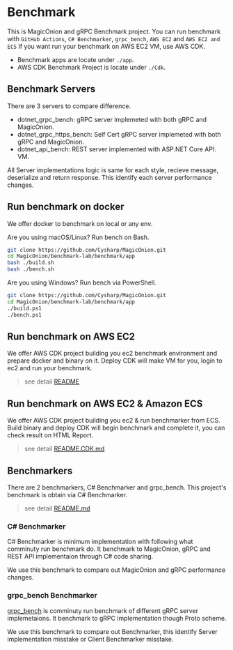 # Benchmark

This is MagicOnion and gRPC Benchmark project.
You can run benchmark with `GitHub Actions`, `C# Benchmarker`, `grpc_bench`, `AWS EC2` and `AWS EC2 and ECS`
If you want run your benchmark on AWS EC2 VM, use AWS CDK.

* Benchmark apps are locate under `./app`.
* AWS CDK Benchmark Project is locate under `./Cdk`.

## Benchmark Servers

There are 3 servers to compare difference.

* dotnet_grpc_bench: gRPC server implemeted with both gRPC and MagicOnion.
* dotnet_grpc_https_bench: Self Cert gRPC server implemeted with both gRPC and MagicOnion.
* dotnet_api_bench: REST server implemented with ASP.NET Core API.
VM.

All Server implementations logic is same for each style, recieve message, deserialize and return response.
This identify each server performance changes.

## Run benchmark on docker

We offer docker to benchmark on local or any env.

Are you using macOS/Linux? Run bench on Bash.

```sh
git clone https://github.com/Cysharp/MagicOnion.git
cd MagicOnion/benchmark-lab/benchmark/app
bash ./build.sh
bash ./bench.sh
```

Are you using Windows? Run bench via PowerShell.

```sh
git clone https://github.com/Cysharp/MagicOnion.git
cd MagicOnion/benchmark-lab/benchmark/app
./build.ps1
./bench.ps1
```

## Run benchmark on AWS EC2

We offer AWS CDK project building you ec2 benchmark environment and prepare docker and binary on it.
Deploy CDK will make VM for you, login to ec2 and run your benchmark.

> see detail [README](CdkEc2Bench/README.md)

## Run benchmark on AWS EC2 & Amazon ECS

We offer AWS CDK project building you ec2 & run benchmarker from ECS.
Build binary and deploy CDK will begin benchmark and complete it, you can check result on HTML Report.

> see detail [README.CDK.md](README.CDK.md)

## Benchmarkers

There are 2 benchmarkers, C# Benchmarker and grpc_bench.
This project's benchmark is obtain via C# Benchmarker.

> see detail [README.md](app/README.md)

### C# Benchmarker

C# Benchmarker is minimum implementation with following what comminuty run benchmark do.
It benchmark to MagicOnion, gRPC and REST API implementaion through C# code sharing.

We use this benchmark to compare out MagicOnion and gRPC performance changes.

### grpc_bench Benchmarker

[grpc_bench](https://github.com/LesnyRumcajs/grpc_bench) is comminuty run benchmark of different gRPC server implemetaions.
It benchmark to gRPC implementation though Proto scheme.

We use this benchmark to compare out Benchmarker, this identify Server implementation misstake or Client Benchmarker misstake.

